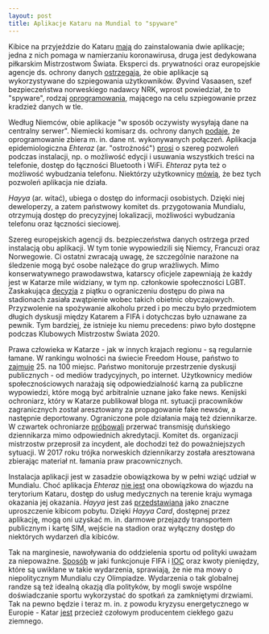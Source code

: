 ```yaml
---
layout: post
title: Aplikacje Kataru na Mundial to "spyware"
---
```


Kibice na przyjeździe do Kataru [mają](https://www.nrk.no/sport/everyone-going-to-the-world-cup-must-have-this-app---experts-are-now-sounding-the-alarm-1.16139267) do zainstalowania dwie aplikacje; jedna z nich pomaga w namierzaniu koronawirusa, druga jest dedykowana piłkarskim Mistrzostwom Świata. Eksperci ds. prywatności oraz europejskie agencje ds. ochrony danych [ostrzegają](https://www.politico.eu/article/qatar-world-cup-app-data-warning/), że obie aplikacje są wykorzystywane do szpiegowania użytkowników. Øyvind Vasaasen, szef bezpieczeństwa norweskiego nadawcy NRK, wprost powiedział, że to "spyware", rodzaj [oprogramowania](https://nordvpn.com/pl/blog/spyware-co-to/), mającego na celu szpiegowanie przez kradzież danych w tle.

Według Niemców, obie aplikacje "w sposób oczywisty wysyłają dane na centralny serwer". Niemiecki komisarz ds. ochrony danych [podaje](https://www.bfdi.bund.de/SharedDocs/Kurzmeldungen/DE/2022/22_Etheraz-Hayya.html), że oprogramowanie zbiera m. in. dane nt. wykonywanych połączeń. Aplikacja epidemiologiczna *Ehteraz* (ar. "ostrożność") [prosi](https://www.nrk.no/sport/everyone-going-to-the-world-cup-must-have-this-app---experts-are-now-sounding-the-alarm-1.16139267) o szereg pozwoleń podczas instalacji, np. o możliwość edycji i usuwania wszystkich treści na telefonie, dostęp do łączności Bluetooth i WiFi. *Ehteraz* pyta też o możliwość wybudzania telefonu. Niektórzy użytkownicy [mówią](https://play.google.com/store/apps/details?id=com.moi.covid19&gl=US), że bez tych pozwoleń aplikacja nie działa. 

*Hayya* (ar. witać), ubiega o dostęp do informacji osobistych. Dzięki niej deweloperzy, a zatem państwowy komitet ds. przygotowania Mundialu, otrzymują dostęp do precyzyjnej lokalizacji, możliwości wybudzania telefonu oraz łączności sieciowej. 

Szereg europejskich agencji ds. bezpieczeństwa danych ostrzega przed instalacją obu aplikacji. W tym tonie wypowiedzili się Niemcy, Francuzi oraz Norwegowie. Ci ostatni zwracają uwagę, że szczególnie narażone na śledzenie mogą być osobe należące do grup wrażliwych. Mimo konserwatywnego prawodawstwa, katarscy oficjele zapewniają że każdy jest w Katarze mile widziany, w tym np. członkowie społeczności LGBT. Zaskakująca [decyzja](https://wyborcza.pl/7,154903,29155274,katar-2022-fifa-w-szoku-w-ostatnim-momencie-przez-mundialem.html#S.TD-K.C-B.3-L.1.duzy) z piątku o ograniczeniu dostępu do piwa na stadionach zasiała zwątpienie wobec takich obietnic obyczajowych. Przyzwolenie na spożywanie alkoholu przed i po meczu było przedmiotem długich dyskusji między Katarem a FIFA i dotychczas było uznawane za pewnik. Tym bardziej, że istnieje ku niemu precedens: piwo było dostępne podczas Klubowych Mistrzostw Świata 2020. 

Prawa człowieka w Katarze - jak w innych krajach regionu - są regularnie łamane. W rankingu wolności na świecie Freedom House, państwo to [zajmuje](https://freedomhouse.org/country/qatar/freedom-world/2022) 25. na 100 miejsc. Państwo monitoruje przestrzenie dyskusji publicznych - od mediów tradycyjnych, po internet. Użytkownicy mediów społecznościowych narażają się odpowiedzialność karną za publiczne wypowiedzi, które mogą być arbitralnie uznane jako fake news. Kenijski ochroniarz, który w Katarze publikował bloga nt. sytuacji pracowników zagranicznych został aresztowany za propagowanie fake newsów, a następnie deportowany. Ograniczone pole działania mają też dziennikarze. W czwartek ochroniarze [próbowali](https://www.bbc.com/news/av/world-63656858) przerwać transmisję duńskiego dziennikarza mimo odpowiednich akredytacji. Komitet ds. organizacji mistrzostw przeprosił za incydent, ale dochodzi też do poważniejszych sytuacji. W 2017 roku trójka norweskich dziennikarzy została aresztowana zbierając materiał nt. łamania praw pracownicznych. 

Instalacja aplikacji jest w zasadzie obowiązkowa by w pełni wziąć udział w Mundialu. Choć aplikacja *Ehteraz* [nie jest](https://covid19.moph.gov.qa/EN/travel-and-return-policy/Pages/default.aspx) ona obowiązkowa do wjazdu na terytorium Kataru, dostęp do usług medycznych na terenie kraju wymaga okazania jej okazania. *Hayya* jest zaś [przedstawiana](https://www.qatar2022.qa/en/hayya-card-benefits) jako znaczne uproszczenie kibicom pobytu. Dzięki *Hayya Card*, dostępnej przez aplikację, mogą oni uzyskać m. in. darmowe przejazdy transportem publicznym i kartę SIM, wejście na stadion oraz wyłączny dostęp do niektórych wydarzeń dla kibiców. 

Tak na marginesie, nawoływania do oddzielenia sportu od polityki uważam za niepoważne. [Sposób](https://lubimyczytac.pl/ksiazka/4911864/the-ugly-game-the-qatari-plot-to-buy-the-world-cup) w jaki funkcjonuje FIFA i [IOC](https://www.britannica.com/sports/Olympic-Games/Corruption) oraz kwoty pieniędzy, które są uwikłane w takie wydarzenia, sprawiają, że nie ma mowy o niepolitycznym Mundialu czy Olimpiadze. Wydarzenia o tak globalnej randze są też idealną okazją dla polityków, by mogli swoje wspólne doświadczanie sportu wykorzystać do spotkań za zamkniętymi drzwiami. Tak na pewno będzie i teraz m. in. z powodu kryzysu energetycznego w Europie - Katar [jest](https://www.mei.edu/publications/qatar-and-global-lng-potential-pivot-asia-europe) przecież czołowym producentem ciekłego gazu ziemnego. 
